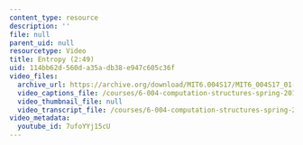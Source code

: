 ```yaml
---
content_type: resource
description: ''
file: null
parent_uid: null
resourcetype: Video
title: Entropy (2:49)
uid: 114bb62d-560d-a35a-db38-e947c605c36f
video_files:
  archive_url: https://archive.org/download/MIT6.004S17/MIT6_004S17_01-02-03_300k.mp4
  video_captions_file: /courses/6-004-computation-structures-spring-2017/3641c3e617da5c43bdc30f354d3072f9_3683025.vtt
  video_thumbnail_file: null
  video_transcript_file: /courses/6-004-computation-structures-spring-2017/e290dfc3ce10df8f2d8f8027f033a72a_3683025.pdf
video_metadata:
  youtube_id: 7ufoYYj15cU
---
```

